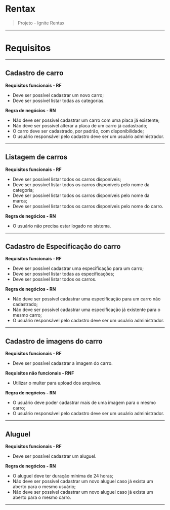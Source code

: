 # Rentax
> Projeto - Ignite Rentax
***
# Requisitos

***

## Cadastro de carro
**Requisitos funcionais - RF**
- Deve ser possível cadastrar um novo carro;
- Deve ser possível listar todas as categorias.

**Regra de negócios - RN**
- Não deve ser possível cadastrar um carro com uma placa já existente;
- Não deve ser possível alterar a placa de um carro já cadastrado;
- O carro deve ser cadastrado, por padrão, com disponibilidade;
- O usuário responsável pelo cadastro deve ser um usuário administrador.

***

## Listagem de carros
**Requisitos funcionais - RF**
- Deve ser possível listar todos os carros disponíveis;
- Deve ser possível listar todos os carros disponíveis pelo nome da categoria;
- Deve ser possível listar todos os carros disponíveis pelo nome da marca;
- Deve ser possível listar todos os carros disponíveis pelo nome do carro.
   
**Regra de negócios - RN**
- O usuário não precisa estar logado no sistema.

***

## Cadastro de Especificação do carro
**Requisitos funcionais - RF**
- Deve ser possível cadastrar uma especificação para um carro;
- Deve ser possível listar todas as especificações;
- Deve ser possível listar todos os carros.

**Regra de negócios - RN**
- Não deve ser possível cadastrar uma especificação para um carro não cadastrado;
- Não deve ser possível cadastrar uma especificação já existente para o mesmo carro;
- O usuário responsável pelo cadastro deve ser um usuário administrador.

***

## Cadastro de imagens do carro
**Requisitos funcionais - RF**
- Deve ser possível cadastrar a imagem do carro.

**Requisitos não funcionais - RNF**
- Utilizar o multer para upload dos arquivos.

**Regra de negócios - RN**
- O usuário deve poder cadastrar mais de uma imagem para o mesmo carro;
- O usuário responsável pelo cadastro deve ser um usuário administrador.

***

## Aluguel
**Requisitos funcionais - RF**
- Deve ser possível cadastrar um aluguel.

**Regra de negócios - RN**
- O aluguel deve ter duração mínima de 24 horas;
- Não deve ser possível cadastrar um novo aluguel caso já exista um aberto para o mesmo usuário;
- Não deve ser possível cadastrar um novo aluguel caso já exista um aberto para o mesmo carro.

***